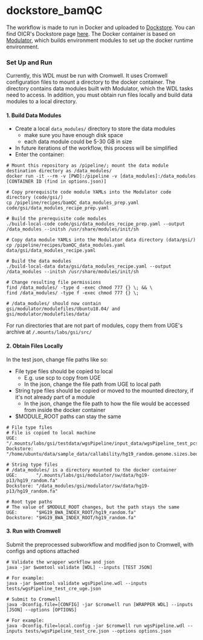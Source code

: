 # dockstore_bamQC

The workflow is made to run in Docker and uploaded to [Dockstore](https://docs.dockstore.org/en/develop/getting-started/getting-started.html).
You can find OICR's Dockstore page [here](https://dockstore.org/organizations/OICR).
The Docker container is based on [Modulator](https://gitlab.oicr.on.ca/ResearchIT/modulator), which builds environment modules to set up the docker runtime environment.

### Set Up and Run
Currently, this WDL must be run with Cromwell. 
It uses Cromwell configuration files to mount a directory to the docker container.
The directory contains data modules built with Modulator, which the WDL tasks need to access.
In addition, you must obtain run files locally and build data modules to a local directory.

#### 1. Build Data Modules
- Create a local `data_modules/` directory to store the data modules
    - make sure you have enough disk space
    - each data module could be 5-30 GB in size
- In future iterations of the workflow, this process will be simplified
- Enter the container:
```
# Mount this repository as /pipeline/; mount the data module destination directory as /data_modules/
docker run -it --rm -v [PWD]:/pipeline -v [data_modules]:/data_modules [CONTAINER ID (find in options.json)]

# Copy prerequisite code module YAMLs into the Modulator code directory (code/gsi/)
cp /pipeline/recipes/bamQC_data_modules_prep.yaml code/gsi/data_modules_recipe_prep.yaml
 
# Build the prerequisite code modules
./build-local-code code/gsi/data_modules_recipe_prep.yaml --output /data_modules --initsh /usr/share/modules/init/sh
 
# Copy data module YAMLs into the Modulator data directory (data/gsi/)
cp /pipeline/recipes/bamQC_data_modules.yaml data/gsi/data_modules_recipe.yaml
 
# Build the data modules
./build-local-data data/gsi/data_modules_recipe.yaml --output /data_modules --initsh /usr/share/modules/init/sh
 
# Change resulting file permissions
find /data_modules/ -type d -exec chmod 777 {} \; && \
find /data_modules/ -type f -exec chmod 777 {} \;
 
# /data_modules/ should now contain gsi/modulator/modulefiles/Ubuntu18.04/ and gsi/modulator/modulefiles/data/
```
For run directories that are not part of modules, copy them from UGE's archive at `/.mounts/labs/gsi/src/`

#### 2. Obtain Files Locally
In the test json, change file paths like so:
- File type files should be copied to local
    - E.g. use scp to copy from UGE
    - In the json, change the file path from UGE to local path
- String type files should be copied or moved to the mounted directory, if it's not already part of a module
    - In the json, change the file path to how the file would be accessed from inside the docker container
- $MODULE_ROOT paths can stay the same
```
# File type files
# File is copied to local machine
UGE:       "/.mounts/labs/gsi/testdata/wgsPipeline/input_data/wgsPipeline_test_pcsi/hg19_random.genome.sizes.bed"
Dockstore: "/home/ubuntu/data/sample_data/callability/hg19_random.genome.sizes.bed"
 
# String type files
# /data_modules/ is a directory mounted to the docker container
UGE:       "/.mounts/labs/gsi/modulator/sw/data/hg19-p13/hg19_random.fa"
Dockstore: "/data_modules/gsi/modulator/sw/data/hg19-p13/hg19_random.fa"
 
# Root type paths
# The value of $MODULE_ROOT changes, but the path stays the same
UGE:       "$HG19_BWA_INDEX_ROOT/hg19_random.fa"
Dockstore: "$HG19_BWA_INDEX_ROOT/hg19_random.fa"
```

#### 3. Run with Cromwell
Submit the preprocessed subworkflow and modified json to Cromwell, with configs and options attached
```
# Validate the wrapper workflow and json
java -jar $womtool validate [WDL] --inputs [TEST JSON]
 
# For example:
java -jar $womtool validate wgsPipeline.wdl --inputs tests/wgsPipeline_test_cre_uge.json

# Submit to Cromwell
java -Dconfig.file=[CONFIG] -jar $cromwell run [WRAPPER WDL] --inputs [JSON] --options [OPTIONS]
 
# For example:
java -Dconfig.file=local.config -jar $cromwell run wgsPipeline.wdl --inputs tests/wgsPipeline_test_cre.json --options options.json
```